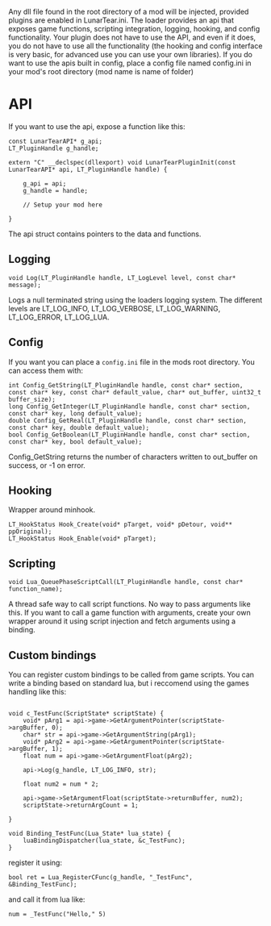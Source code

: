 Any dll file found in the root directory of a mod will be injected, provided plugins are enabled in LunarTear.ini. The loader provides an api that exposes game functions, scripting integration, logging, hooking, and config functionality. Your plugin does not have to use the API, and even if it does, you do not have to use all the functionality (the hooking and config interface is very basic, for advanced use you can use your own libraries). If you do want to use the apis built in config, place a config file named config.ini in your mod's root directory (mod name is name of folder)


# API

If you want to use the api, expose a function like this:

```
const LunarTearAPI* g_api;
LT_PluginHandle g_handle;

extern "C" __declspec(dllexport) void LunarTearPluginInit(const LunarTearAPI* api, LT_PluginHandle handle) {

    g_api = api;
    g_handle = handle;

    // Setup your mod here

}
```

The api struct contains pointers to the data and functions.


## Logging

```
void Log(LT_PluginHandle handle, LT_LogLevel level, const char* message);
```

Logs a null terminated string using the loaders logging system. The different levels are LT_LOG_INFO, LT_LOG_VERBOSE, LT_LOG_WARNING, LT_LOG_ERROR, LT_LOG_LUA.

## Config

If you want you can place a `config.ini` file in the mods root directory. You can access them with:

```
int Config_GetString(LT_PluginHandle handle, const char* section, const char* key, const char* default_value, char* out_buffer, uint32_t buffer_size);
long Config_GetInteger(LT_PluginHandle handle, const char* section, const char* key, long default_value);
double Config_GetReal(LT_PluginHandle handle, const char* section, const char* key, double default_value);
bool Config_GetBoolean(LT_PluginHandle handle, const char* section, const char* key, bool default_value);
```

Config_GetString returns the number of characters written to out_buffer on success, or -1 on error.

## Hooking

Wrapper around minhook.

```
LT_HookStatus Hook_Create(void* pTarget, void* pDetour, void** ppOriginal);
LT_HookStatus Hook_Enable(void* pTarget);
```


## Scripting

```
void Lua_QueuePhaseScriptCall(LT_PluginHandle handle, const char* function_name);
```

A thread safe way to call script functions. No way to pass arguments like this. If you want to call a game function with arguments, create your own wrapper around it using script injection and fetch arguments using a binding.

## Custom bindings


You can register custom bindings to be called from game scripts. You can write a binding based on standard lua, but i reccomend using the games handling like this:

```

void c_TestFunc(ScriptState* scriptState) {
    void* pArg1 = api->game->GetArgumentPointer(scriptState->argBuffer, 0);
    char* str = api->game->GetArgumentString(pArg1);
    void* pArg2 = api->game->GetArgumentPointer(scriptState->argBuffer, 1);
    float num = api->game->GetArgumentFloat(pArg2);

    api->Log(g_handle, LT_LOG_INFO, str);

    float num2 = num * 2;

    api->game->SetArgumentFloat(scriptState->returnBuffer, num2);
    scriptState->returnArgCount = 1;

}

void Binding_TestFunc(Lua_State* lua_state) { 
    luaBindingDispatcher(lua_state, &c_TestFunc);
}

```

register it using:
```       
bool ret = Lua_RegisterCFunc(g_handle, "_TestFunc", &Binding_TestFunc);
```

and call it from lua like:
```
num = _TestFunc("Hello," 5)
```

